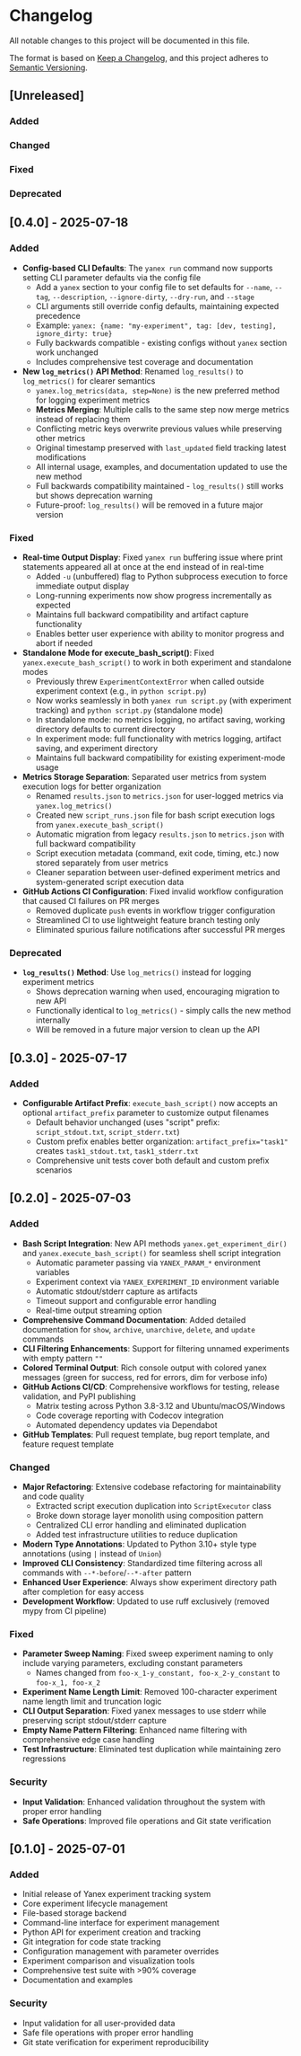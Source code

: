# Changelog

All notable changes to this project will be documented in this file.

The format is based on [Keep a Changelog](https://keepachangelog.com/en/1.0.0/),
and this project adheres to [Semantic Versioning](https://semver.org/spec/v2.0.0.html).

## [Unreleased]

### Added

### Changed

### Fixed

### Deprecated

## [0.4.0] - 2025-07-18

### Added
- **Config-based CLI Defaults**: The `yanex run` command now supports setting CLI parameter defaults via the config file
  - Add a `yanex` section to your config file to set defaults for `--name`, `--tag`, `--description`, `--ignore-dirty`, `--dry-run`, and `--stage`
  - CLI arguments still override config defaults, maintaining expected precedence
  - Example: `yanex: {name: "my-experiment", tag: [dev, testing], ignore_dirty: true}`
  - Fully backwards compatible - existing configs without `yanex` section work unchanged
  - Includes comprehensive test coverage and documentation
- **New `log_metrics()` API Method**: Renamed `log_results()` to `log_metrics()` for clearer semantics
  - `yanex.log_metrics(data, step=None)` is the new preferred method for logging experiment metrics
  - **Metrics Merging**: Multiple calls to the same step now merge metrics instead of replacing them
  - Conflicting metric keys overwrite previous values while preserving other metrics
  - Original timestamp preserved with `last_updated` field tracking latest modifications
  - All internal usage, examples, and documentation updated to use the new method
  - Full backwards compatibility maintained - `log_results()` still works but shows deprecation warning
  - Future-proof: `log_results()` will be removed in a future major version

### Fixed
- **Real-time Output Display**: Fixed `yanex run` buffering issue where print statements appeared all at once at the end instead of in real-time
  - Added `-u` (unbuffered) flag to Python subprocess execution to force immediate output display
  - Long-running experiments now show progress incrementally as expected
  - Maintains full backward compatibility and artifact capture functionality
  - Enables better user experience with ability to monitor progress and abort if needed
- **Standalone Mode for execute_bash_script()**: Fixed `yanex.execute_bash_script()` to work in both experiment and standalone modes
  - Previously threw `ExperimentContextError` when called outside experiment context (e.g., in `python script.py`)
  - Now works seamlessly in both `yanex run script.py` (with experiment tracking) and `python script.py` (standalone mode)
  - In standalone mode: no metrics logging, no artifact saving, working directory defaults to current directory
  - In experiment mode: full functionality with metrics logging, artifact saving, and experiment directory
  - Maintains full backward compatibility for existing experiment-mode usage
- **Metrics Storage Separation**: Separated user metrics from system execution logs for better organization
  - Renamed `results.json` to `metrics.json` for user-logged metrics via `yanex.log_metrics()`
  - Created new `script_runs.json` file for bash script execution logs from `yanex.execute_bash_script()`
  - Automatic migration from legacy `results.json` to `metrics.json` with full backward compatibility
  - Script execution metadata (command, exit code, timing, etc.) now stored separately from user metrics
  - Cleaner separation between user-defined experiment metrics and system-generated script execution data
- **GitHub Actions CI Configuration**: Fixed invalid workflow configuration that caused CI failures on PR merges
  - Removed duplicate `push` events in workflow trigger configuration
  - Streamlined CI to use lightweight feature branch testing only
  - Eliminated spurious failure notifications after successful PR merges

### Deprecated
- **`log_results()` Method**: Use `log_metrics()` instead for logging experiment metrics
  - Shows deprecation warning when used, encouraging migration to new API
  - Functionally identical to `log_metrics()` - simply calls the new method internally
  - Will be removed in a future major version to clean up the API

## [0.3.0] - 2025-07-17

### Added
- **Configurable Artifact Prefix**: `execute_bash_script()` now accepts an optional `artifact_prefix` parameter to customize output filenames
  - Default behavior unchanged (uses "script" prefix: `script_stdout.txt`, `script_stderr.txt`)
  - Custom prefix enables better organization: `artifact_prefix="task1"` creates `task1_stdout.txt`, `task1_stderr.txt`
  - Comprehensive unit tests cover both default and custom prefix scenarios

## [0.2.0] - 2025-07-03

### Added
- **Bash Script Integration**: New API methods `yanex.get_experiment_dir()` and `yanex.execute_bash_script()` for seamless shell script integration
  - Automatic parameter passing via `YANEX_PARAM_*` environment variables
  - Experiment context via `YANEX_EXPERIMENT_ID` environment variable
  - Automatic stdout/stderr capture as artifacts
  - Timeout support and configurable error handling
  - Real-time output streaming option
- **Comprehensive Command Documentation**: Added detailed documentation for `show`, `archive`, `unarchive`, `delete`, and `update` commands
- **CLI Filtering Enhancements**: Support for filtering unnamed experiments with empty pattern `""`
- **Colored Terminal Output**: Rich console output with colored yanex messages (green for success, red for errors, dim for verbose info)
- **GitHub Actions CI/CD**: Comprehensive workflows for testing, release validation, and PyPI publishing
  - Matrix testing across Python 3.8-3.12 and Ubuntu/macOS/Windows
  - Code coverage reporting with Codecov integration
  - Automated dependency updates via Dependabot
- **GitHub Templates**: Pull request template, bug report template, and feature request template

### Changed
- **Major Refactoring**: Extensive codebase refactoring for maintainability and code quality
  - Extracted script execution duplication into `ScriptExecutor` class
  - Broke down storage layer monolith using composition pattern
  - Centralized CLI error handling and eliminated duplication
  - Added test infrastructure utilities to reduce duplication
- **Modern Type Annotations**: Updated to Python 3.10+ style type annotations (using `|` instead of `Union`)
- **Improved CLI Consistency**: Standardized time filtering across all commands with `--*-before`/`--*-after` pattern
- **Enhanced User Experience**: Always show experiment directory path after completion for easy access
- **Development Workflow**: Updated to use ruff exclusively (removed mypy from CI pipeline)

### Fixed
- **Parameter Sweep Naming**: Fixed sweep experiment naming to only include varying parameters, excluding constant parameters
  - Names changed from `foo-x_1-y_constant, foo-x_2-y_constant` to `foo-x_1, foo-x_2`
- **Experiment Name Length Limit**: Removed 100-character experiment name length limit and truncation logic
- **CLI Output Separation**: Fixed yanex messages to use stderr while preserving script stdout/stderr capture
- **Empty Name Pattern Filtering**: Enhanced name filtering with comprehensive edge case handling
- **Test Infrastructure**: Eliminated test duplication while maintaining zero regressions

### Security
- **Input Validation**: Enhanced validation throughout the system with proper error handling
- **Safe Operations**: Improved file operations and Git state verification

## [0.1.0] - 2025-07-01

### Added
- Initial release of Yanex experiment tracking system
- Core experiment lifecycle management
- File-based storage backend
- Command-line interface for experiment management
- Python API for experiment creation and tracking
- Git integration for code state tracking
- Configuration management with parameter overrides
- Experiment comparison and visualization tools
- Comprehensive test suite with >90% coverage
- Documentation and examples

### Security
- Input validation for all user-provided data
- Safe file operations with proper error handling
- Git state verification for experiment reproducibility